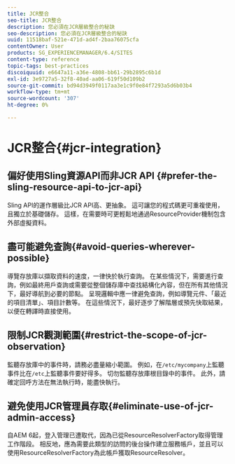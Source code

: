 ```yaml
---
title: JCR整合
seo-title: JCR整合
description: 您必須在JCR層級整合的秘訣
seo-description: 您必須在JCR層級整合的秘訣
uuid: 11518baf-521e-471d-ad4f-2baa76075cfa
contentOwner: User
products: SG_EXPERIENCEMANAGER/6.4/SITES
content-type: reference
topic-tags: best-practices
discoiquuid: e6647a11-a36e-4808-bb61-29b2895c6b1d
exl-id: 3e9727a5-32f8-40ad-aa06-619f50d109b2
source-git-commit: bd94d3949f0117aa3e1c9f0e84f7293a5d6b03b4
workflow-type: tm+mt
source-wordcount: '307'
ht-degree: 0%

---
```


# JCR整合{#jcr-integration}

## 偏好使用Sling資源API而非JCR API {#prefer-the-sling-resource-api-to-jcr-api}

Sling API的運作層級比JCR API高、更抽象。 這可讓您的程式碼更可重複使用，且獨立於基礎儲存。 這樣，在需要時可更輕鬆地通過ResourceProvider機制包含外部虛擬資料。

## 盡可能避免查詢{#avoid-queries-wherever-possible}

導覽存放庫以擷取資料的速度，一律快於執行查詢。 在某些情況下，需要進行查詢，例如最終用戶查詢或需要從整個儲存庫中查找結構化內容，但在所有其他情況下，最好導航到必要的節點。 呈現邏輯中應一律避免查詢，例如導覽元件、「最近的項目清單」、項目計數等。 在這些情況下，最好逐步了解階層或預先快取結果，以便在轉譯時直接使用。

## 限制JCR觀測範圍{#restrict-the-scope-of-jcr-observation}

監聽存放庫中的事件時，請務必盡量縮小範圍。 例如，在`/etc/mycompany`上監聽事件比在`/etc`上監聽事件要好得多。 切勿監聽存放庫根目錄中的事件。 此外，請確定回呼方法在無法執行時，能盡快執行。

## 避免使用JCR管理員存取{#eliminate-use-of-jcr-admin-access}

自AEM 6起，登入管理已遭取代，因為已從ResourceResolverFactory取得管理工作階段。 相反地，應為需要此類型的訪問的後台操作建立服務帳戶，並且可以使用ResourceResolverFactory為此帳戶獲取ResourceResolver。
